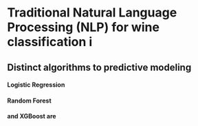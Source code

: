 # Traditional Natural Language Processing (NLP) for wine classification i
## Distinct  algorithms to predictive modeling
#### Logistic Regression
#### Random Forest
#### and XGBoost are 
